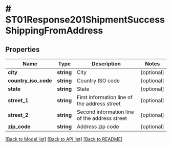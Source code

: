 # # ST01Response201ShipmentSuccessShippingFromAddress

## Properties

Name | Type | Description | Notes
------------ | ------------- | ------------- | -------------
**city** | **string** | City | [optional]
**country_iso_code** | **string** | Country ISO code | [optional]
**state** | **string** | State | [optional]
**street_1** | **string** | First information line of the address street | [optional]
**street_2** | **string** | Second information line of the address street | [optional]
**zip_code** | **string** | Address zip code | [optional]

[[Back to Model list]](../../README.md#models) [[Back to API list]](../../README.md#endpoints) [[Back to README]](../../README.md)
